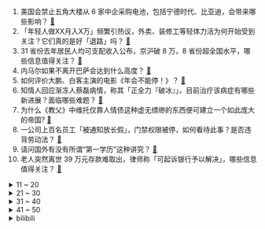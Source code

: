1. 美国会禁止五角大楼从 6 家中企采购电池，包括宁德时代、比亚迪，会带来哪些影响？ [:link:](https://www.zhihu.com/question/640544601)
2. 「年轻人做XX月入X万」频繁引热议，外卖、装修工等轻体力活为何开始受到关注？它们真的是好「退路」吗？ [:link:](https://www.zhihu.com/question/640556495)
3. 31 省份去年居民人均可支配收入公布，京沪破 8 万，8 省份超全国水平，哪些信息值得关注？ [:link:](https://www.zhihu.com/question/640488828)
4. 内马尔如果不离开巴萨会达到什么高度？ [:link:](https://www.zhihu.com/question/640495691)
5. 如何评价大鹏、白客主演的电影《年会不能停！》？ [:link:](https://www.zhihu.com/question/635323687)
6. 知情人回应渐冻人蔡磊病情，称其「正全力『破冰』」，目前治疗该病症有哪些新进展？面临哪些难题？ [:link:](https://www.zhihu.com/question/640472138)
7. 为什么《教父》中维托仅靠人情债这种虚无缥缈的东西便可建立一个如此庞大的帝国? [:link:](https://www.zhihu.com/question/529570983)
8. 一公司上百名员工「被通知放长假」，门禁权限被停，如何看待此事？是否违背劳动法？ [:link:](https://www.zhihu.com/question/640054954)
9. 请问国外有没有所谓“第一学历”这种讲究？ [:link:](https://www.zhihu.com/question/637876596)
10. 老人突然离世 39 万元存款难取出，律师称「可起诉银行予以解决」，哪些信息值得关注？ [:link:](https://www.zhihu.com/question/640069535)
<details>
<summary>11 ~ 20</summary>

11. 华裔二、三代长相为什么越来越不像中国人？ [:link:](https://www.zhihu.com/question/60054984)
12. 《繁花》中雪芝为什么最后对阿宝撒谎说自己有人了？ [:link:](https://www.zhihu.com/question/638916590)
13. 孩子考试成绩没考好，你会凶孩子吗？ [:link:](https://www.zhihu.com/question/640073228)
14. 在农村没有图书馆，想看书了怎么办？ [:link:](https://www.zhihu.com/question/639393359)
15. 萧炎为什么不在斗气大陆发展地球科技？ [:link:](https://www.zhihu.com/question/639223472)
16. 有哪些不容错过的龙年送礼宝贝？ [:link:](https://www.zhihu.com/question/640215942)
17. 年货节适合买家电吗？有没有推荐？ [:link:](https://www.zhihu.com/question/640086533)
18. 苹果 Vision Pro 被抢到官网崩溃，非官方渠道溢价数万元，苹果首款头显能否成为市场宠儿？ [:link:](https://www.zhihu.com/question/640558730)
19. 薛姨妈为什么不正经的摆席宴请贾母王夫人一次？ [:link:](https://www.zhihu.com/question/639968492)
20. 如何看待陈朗写的悼文《请君重作醉歌行》？ [:link:](https://www.zhihu.com/question/640359835)
</details>
<details>
<summary>21 ~ 30</summary>

21. 河南一民办学校失火 13 名学生死亡，警方透露「初步怀疑是电暖器导致」，如何看待此事？ [:link:](https://www.zhihu.com/question/640499560)
22. 两名伊朗高级军事顾问在以色列对叙利亚的袭击中丧生，目前当地局势如何？ [:link:](https://www.zhihu.com/question/640449604)
23. 如果一切条件都满足，现在的你最想做什么？ [:link:](https://www.zhihu.com/question/632723912)
24. 在写作这条路上，你的第一次稿费是多少？ [:link:](https://www.zhihu.com/question/640409885)
25. 为什么说游泳是一项孤独的运动，大家游泳时脑子里会想啥呢？ [:link:](https://www.zhihu.com/question/639912695)
26. 过年除了黄瓜、西红柿外，还有哪些可以生吃凉拌、爽口解腻的蔬菜？ [:link:](https://www.zhihu.com/question/639929149)
27. 23-24 赛季 NBA雷霆 102:97 森林狼，如何评价这场比赛？ [:link:](https://www.zhihu.com/question/640535760)
28. 如何评价新国产乙游《恋与深空》? [:link:](https://www.zhihu.com/question/640062512)
29. 理论上讲，明朝有没有可能恢复汉唐盛世？如果有可能，该怎么操作？ [:link:](https://www.zhihu.com/question/380520347)
30. 新年礼赠，送父母哪些实用家电能传递儿女的满满心意？ [:link:](https://www.zhihu.com/question/638552717)
</details>
<details>
<summary>31 ~ 40</summary>

31. 哪两句毫不相干的诗句但拼接在一起却天衣无缝? [:link:](https://www.zhihu.com/question/639537531)
32. 如何评价库洛鸣潮第三次测试【奏鸣测试】？ [:link:](https://www.zhihu.com/question/640081902)
33. 孩子出生当天，你发了什么朋友圈？ [:link:](https://www.zhihu.com/question/639685000)
34. 为什么第一批简化字成功，而第二批简化字却失败了？ [:link:](https://www.zhihu.com/question/26940415)
35. 卡塔尔亚洲杯小组赛卡塔尔VS中国，中国队背水一战，你看好国足从小组赛晋级吗？ [:link:](https://www.zhihu.com/question/640558660)
36. 《水浒传》原著雷横为什么连自己身上有多少钱都不清楚，而且还要进戏院听戏？ [:link:](https://www.zhihu.com/question/637855325)
37. 旅途中的哪个瞬间你体会到了「宿命感」？ [:link:](https://www.zhihu.com/question/640079003)
38. 想让孩子快乐，又想让孩子拼搏，我究竟该不该「鸡娃」？ [:link:](https://www.zhihu.com/question/640086814)
39. 养了很多年的猫去世了是什么感觉，大家都是怎么做的？ [:link:](https://www.zhihu.com/question/50543515)
40. C 罗抵达深圳！随利雅得胜利开启个人第 8 次中国行，对此你有哪些期待？你会去现场看吗？ [:link:](https://www.zhihu.com/question/640559324)
</details>
<details>
<summary>41 ~ 50</summary>

41. 张雪峰宣布「将向郑州大学捐款 300 万元，用于大一家庭贫困新生学费」，如何看待此举？ [:link:](https://www.zhihu.com/question/640574901)
42. 2023 年三亚新房实现环比 10 连涨，中产涌入三亚扎堆买房子，背后反映了什么？ [:link:](https://www.zhihu.com/question/640557288)
43. 多地探索教师退出机制，专家称意在防止个别教师「躺平」，哪些信息值得关注？ [:link:](https://www.zhihu.com/question/639343572)
44. 美政客称必须在「太空竞赛」中击败中国，美国「基于规则的秩序」要上天，美在太空领域却接连碰壁，如何解读？ [:link:](https://www.zhihu.com/question/640068841)
45. 如何评价郭富城、林家栋、任贤齐的新作《临时劫案》？ [:link:](https://www.zhihu.com/question/639779429)
46. 如何评价网易游戏《世界之外》？ [:link:](https://www.zhihu.com/question/640062710)
47. 俄航空机构公布阿富汗失事飞机细节，事故初步原因被定为两台发动机的技术故障，有哪些信息值得关注？ [:link:](https://www.zhihu.com/question/640550766)
48. 去年 11 月中国增持 124 亿美元美债，此前连续 7 个月减持，哪些信息值得关注？ [:link:](https://www.zhihu.com/question/640535513)
49. 如何评价隋坡与陈宗明最新的《双厨探店2：大鹏的万重山》？ [:link:](https://www.zhihu.com/question/639911356)
50. 《崩坏：星穹铁道》在真理医生的人物塑造上有什么细节？ [:link:](https://www.zhihu.com/question/639928923)
</details><details>
<summary>bilibili</summary>

</details>